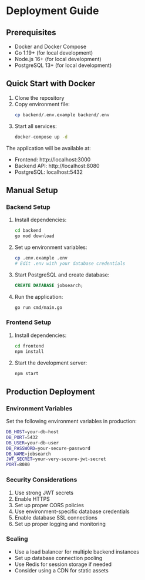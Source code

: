 # Deployment Guide

## Prerequisites

- Docker and Docker Compose
- Go 1.19+ (for local development)
- Node.js 16+ (for local development)
- PostgreSQL 13+ (for local development)

## Quick Start with Docker

1. Clone the repository
2. Copy environment file:
   ```bash
   cp backend/.env.example backend/.env
   ```
3. Start all services:
   ```bash
   docker-compose up -d
   ```

The application will be available at:
- Frontend: http://localhost:3000
- Backend API: http://localhost:8080
- PostgreSQL: localhost:5432

## Manual Setup

### Backend Setup

1. Install dependencies:
   ```bash
   cd backend
   go mod download
   ```

2. Set up environment variables:
   ```bash
   cp .env.example .env
   # Edit .env with your database credentials
   ```

3. Start PostgreSQL and create database:
   ```sql
   CREATE DATABASE jobsearch;
   ```

4. Run the application:
   ```bash
   go run cmd/main.go
   ```

### Frontend Setup

1. Install dependencies:
   ```bash
   cd frontend
   npm install
   ```

2. Start the development server:
   ```bash
   npm start
   ```

## Production Deployment

### Environment Variables

Set the following environment variables in production:

```bash
DB_HOST=your-db-host
DB_PORT=5432
DB_USER=your-db-user
DB_PASSWORD=your-secure-password
DB_NAME=jobsearch
JWT_SECRET=your-very-secure-jwt-secret
PORT=8080
```

### Security Considerations

1. Use strong JWT secrets
2. Enable HTTPS
3. Set up proper CORS policies
4. Use environment-specific database credentials
5. Enable database SSL connections
6. Set up proper logging and monitoring

### Scaling

- Use a load balancer for multiple backend instances
- Set up database connection pooling
- Use Redis for session storage if needed
- Consider using a CDN for static assets





